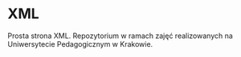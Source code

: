 # XML

Prosta strona XML. Repozytorium w ramach zajęć realizowanych na Uniwersytecie Pedagogicznym w Krakowie.
